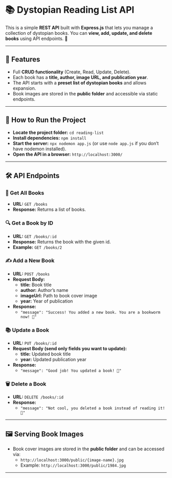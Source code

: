 # 📚 Dystopian Reading List API  

This is a simple **REST API** built with **Express.js** that lets you manage a collection of dystopian books. You can **view, add, update, and delete books** using API endpoints. 🚀  

---

## **📌 Features**  

- Full **CRUD functionality** (Create, Read, Update, Delete).  
- Each book has a **title, author, image URL, and publication year**.  
- The API starts with a **preset list of dystopian books** and allows expansion.  
- Book images are stored in the **public folder** and accessible via static endpoints.  

---

## **🚀 How to Run the Project**  

- **Locate the project folder:** `cd reading-list`  
- **Install dependencies:** `npm install`  
- **Start the server:** `npx nodemon app.js` (or use `node app.js` if you don’t have nodemon installed).  
- **Open the API in a browser:** `http://localhost:3000/`  

---

## **🛠 API Endpoints**  

### 📖 Get All Books  
- **URL:** `GET /books`  
- **Response:** Returns a list of books.  

### 🔍 Get a Book by ID  
- **URL:** `GET /books/:id`  
- **Response:** Returns the book with the given id.  
- **Example:** `GET /books/2`  

### ✍️ Add a New Book  
- **URL:** `POST /books`  
- **Request Body:**  
  - **title:** Book title  
  - **author:** Author’s name  
  - **imageUrl:** Path to book cover image  
  - **year:** Year of publication  
- **Response:**  
  - `"message": "Success! You added a new book. You are a bookworm now! 🐛"`  

### 📚 Update a Book  
- **URL:** `PUT /books/:id`  
- **Request Body (send only fields you want to update):**  
  - **title:** Updated book title  
  - **year:** Updated publication year  
- **Response:**  
  - `"message": "Good job! You updated a book! 🥰"`  

### 🗑️ Delete a Book  
- **URL:** `DELETE /books/:id`  
- **Response:**  
  - `"message": "Not cool, you deleted a book instead of reading it! 🤨"`  

---

## **🖼️ Serving Book Images**  
- Book cover images are stored in the **public folder** and can be accessed via:  
  - `http://localhost:3000/public/{image-name}.jpg`  
  - Example: `http://localhost:3000/public/1984.jpg`  

---


